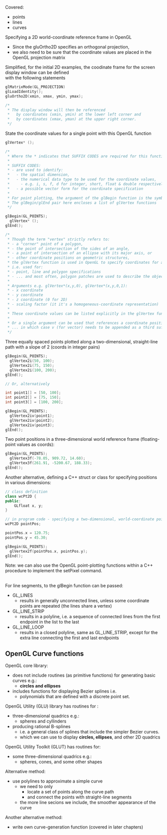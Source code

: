 Covered:
- points
- lines
- curves


Specifying a 2D world-coordinate reference frame in OpenGL
  - Since the gluOrtho2D specifies an orthogonal projection,
  - we also need to be sure that the coordinate values are placed in the OpenGL projection matrix

Simplified, for the initial 2D examples, the coodinate frame for the screen display window can be defined <br>
with the following statements

```cpp
glMatrixMode(GL_PROJECTION)
glLoadIdentity();
gluOrtho2D(xmin, xmax, ymin, ymax);

/*
 * The display window will then be referenced
 *   by coordinates (xmin, ymin) at the lower left corner and
 *   by coordinates (xmax, yman) at the upper right corner.
 */
```

State the coordinate values for a single point with this OpenGL function

```cpp
glVertex* ();

/*
 * Where the * indicates that SUFFIX CODES are required for this function
 * 
 * SUFFIX CODES:
 * - are used to identify:
 *   - the spatial dimension,
 *   - the numerical data type to be used for the coordinate values,
 *     - e.g. i, s, f, d for integer, short, float & double respectively
 *   - a possible vector form for the coordinate specification
 * 
 * For point plotting, the argument of the glBegin function is the symbolic constant GL_Points
 * The glBegin/glEnd pair here encloses a list of glVertex functions
 */

glBegin(GL_POINTS);
  glVertex* ();
glEnd();

/*
 * Though the term "vertex" strictly refers to:
 * - a "corner" point of a polygon,
 * - the point of intersection of the sides of an angle,
 * - a point of intersection of an ellipse with its major axis, or
 * - other coordinate positions on geometric structures,
 * the glVertex function is used in OpenGL to specify coordinates for any point position,
 * i.e. used for:
 * - point, line and polygon specifications
 * - ... and most often, polygon patches are used to describe the objects in a scene
 * 
 * Arguments e.g. glVertex*(x,y,0), glVertex*(x,y,0,1):
 * - x coordinate
 * - y coordinate
 * - z coordinate (0 for 2D)
 * - scaling factor (it it's a homogeneous-coordinate representation)
 * 
 * These coordinate values can be listed explicitly in the glVertex function
 * 
 * Or a single argument can be used that references a coordinate position as an array
 * ... in which case v (for vector) needs to be appended as a third suffix code
 */
```

Three equally spaced points plotted along a two-dimensional, straight-line path with a slope of 2 (coords in integer pairs)

```cpp
glBegin(GL_POINTS);
  glVertex2i(50, 100);
  glVertex2i(75, 150);
  glVertex2i(100, 200);
glEnd();

// Or, alternatively

int point1[] = [50, 100];
int point2[] = [75, 150];
int point3[] = [100, 200];

glBegin(GL_POINTS);
  glVertex2iv(point1);
  glVertex2iv(point2);
  glVertex2iv(point3);
glEnd();
```

Two point positions in a three-dimensional world reference frame (floating-point values as coords):

```cpp
glBegin(GL_POINTS);
  glVertex3f(-78.05, 909.72, 14.60);
  glVertex3f(261.91, -5200.67, 188.33);
glEnd();
```

Another alternative, defining a C++ struct or class for specifying positions in various dimensions:

```cpp
// class definition
class wcPt2D {
public:
    GLfloat x, y;
}

// in program code - specifying a two-dimensional, world-coordinate point position
wcPt2D pointPos;

pointPos.x = 120.75;
pointPos.y = 45.30;

glBegin(GL_POINTS);
  glVertex2f(pointPos.x, pointPos.y);
glEnd();
```

Note: we can also use the OpenGL point-plotting functions within a C++ procedure to implement
the setPixel command. <br>
<br>

For line segments, to the glBegin function can be passed:
- GL_LINES
  - results in generally unconnected lines, unless some coordinate points are repeated (the lines share a vertex)
- GL_LINE_STRIP
  - results in a polyline, i.e. a sequence of connected lines from the first endpoint in the list to the last
- GL_LINE_LOOP
  - results in a closed polyline, same as GL_LINE_STRIP, except for the extra line connecting the first and last endpoints

## OpenGL Curve functions

OpenGL core library:
- does not include routines (as primitive functions) for generating basic curves e.g.:
  - **circles and ellipses**
- includes functions for displaying Bezier splines i.e.
  - polynomials that are defined with a discrete point set.

OpenGL Utility (GLU) library has routines for :
- three-dimensional quadrics e.g.:
  - spheres and cyllinders
- producing rational B-splines
  - i.e. a general class of splines that include the simpler Bezier curves.
  - which we can use to display **circles, ellipses**, and other 2D quadrics

OpenGL Utility Toolkit (GLUT) has routines for:
- some three-dimensional quadrics e.g.:
  - spheres, cones, and some other shapes

Alternative method:
- use polylines to approximate a simple curve
  - we need to only
    - locate a set of points along the curve path
    - and connect the points with straight-line segments
  - the more line secions we include, the smoother appearance of the curve

Another alternative method:
- write own curve-generation function (covered in later chapters)